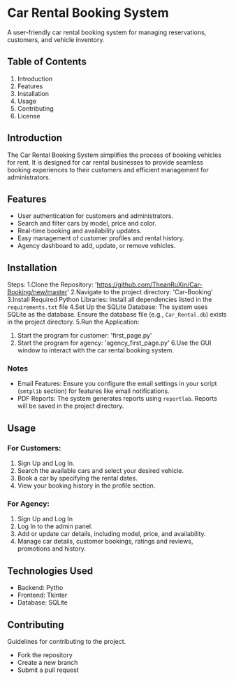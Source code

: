 # Car Rental Booking System 
A user-friendly car rental booking system for managing reservations, customers, and vehicle inventory.

## Table of Contents
1. Introduction
2. Features
3. Installation
4. Usage
5. Contributing
6. License

## Introduction
The Car Rental Booking System simplifies the process of booking vehicles for rent. It is designed for car rental businesses to provide seamless booking experiences to their customers and efficient management for administrators.

## Features
- User authentication for customers and administrators.
- Search and filter cars by model, price and color.
- Real-time booking and availability updates.
- Easy management of customer profiles and rental history.
- Agency dashboard to add, update, or remove vehicles.

## Installation
Steps:
1.Clone the Repository: 'https://github.com/TheanRuXin/Car-Booking/new/master'
2.Navigate to the project directory: 'Car-Booking'
3.Install Required Python Libraries: Install all dependencies listed in the `requirements.txt` file
4.Set Up the SQLite Database: The system uses SQLite as the database. Ensure the database file (e.g., `Car_Rental.db`) exists in the project directory.
5.Run the Application: 
  1. Start the program for customer: 'first_page.py'
  2. Start the program for agency: 'agency_first_page.py'
6.Use the GUI window to interact with the car rental booking system.

### Notes
- Email Features: Ensure you configure the email settings in your script (`smtplib` section) for features like email notifications.
- PDF Reports: The system generates reports using `reportlab`. Reports will be saved in the project directory.

## Usage
### For Customers:
1. Sign Up and Log In.
2. Search the available cars and select your desired vehicle.
3. Book a car by specifying the rental dates.
4. View your booking history in the profile section.

### For Agency:
1. Sign Up and Log In 
2. Log In to the admin panel.
2. Add or update car details, including model, price, and availability.
3. Manage car details, customer bookings, ratings and reviews, promotions and history.

## Technologies Used
- Backend: Pytho
- Frontend: Tkinter
- Database: SQLite 

## Contributing
Guidelines for contributing to the project.
- Fork the repository
- Create a new branch
- Submit a pull request
